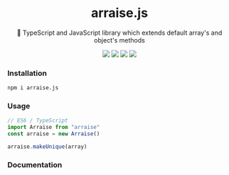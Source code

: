<div align="center">
<h1>arraise.js</h1>
🚀 TypeScript and JavaScript library which extends default array's and object's methods
<p align="center">
<img src="https://app.travis-ci.com/sashafromlibertalia/arraise.js.svg?branch=main">
<img src="https://coveralls.io/repos/github/sashafromlibertalia/arraise.js/badge.svg">
<img src="https://img.shields.io/bundlephobia/min/arraise.js">
<img src="https://img.shields.io/github/license/sashafromlibertalia/arraise.js">
</p>
</div>


### Installation

```bash
npm i arraise.js
```

### Usage
```js
// ES6 / TypeScript
import Arraise from "arraise"
const arraise = new Arraise()

arraise.makeUnique(array)
```

### Documentation
